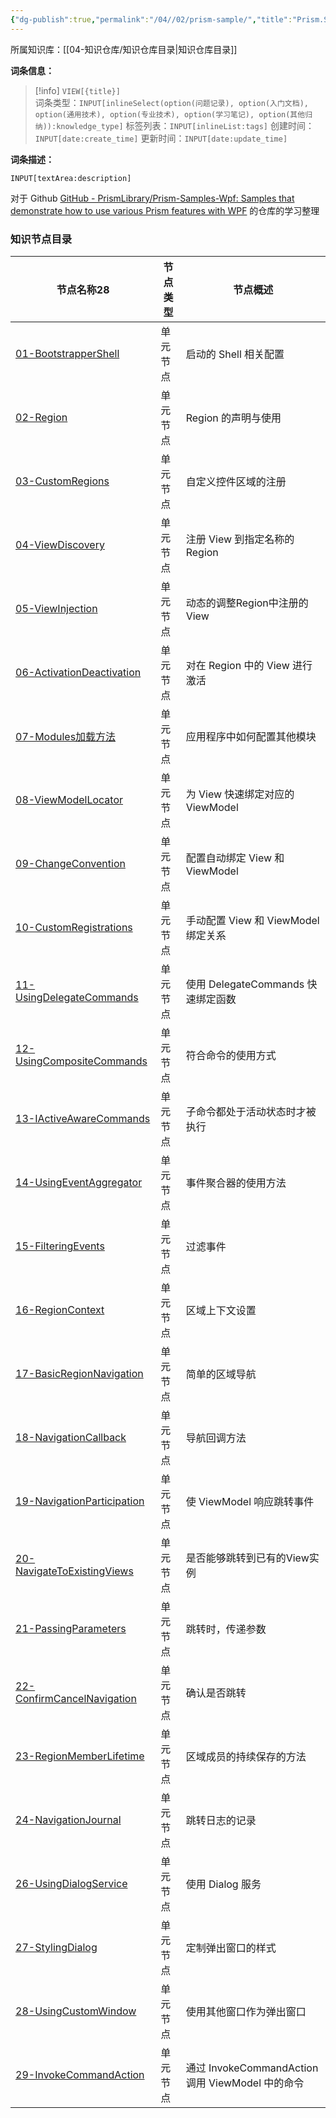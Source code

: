 ```yaml
---
{"dg-publish":true,"permalink":"/04//02/prism-sample/","title":"Prism.Sample","tags":["样例代码","Prism","WPF"]}
---
```



所属知识库：[[04-知识仓库/知识仓库目录\|知识仓库目录]]

**词条信息：**

> [!info] `VIEW[{title}]`  
> 词条类型：`INPUT[inlineSelect(option(问题记录), option(入门文档), option(通用技术), option(专业技术), option(学习笔记), option(其他归纳)):knowledge_type]` 标签列表：`INPUT[inlineList:tags]` 创建时间：`INPUT[date:create_time]` 更新时间：`INPUT[date:update_time]`

**词条描述：**

`INPUT[textArea:description]`

对于 Github [GitHub - PrismLibrary/Prism-Samples-Wpf: Samples that demonstrate how to use various Prism features with WPF](https://github.com/PrismLibrary/Prism-Samples-Wpf/tree/master) 的仓库的学习整理

### 知识节点目录

<div><table class="dataview table-view-table"><thead class="table-view-thead"><tr class="table-view-tr-header"><th class="table-view-th"><span data-tag-name="p" class="el-p">节点名称</span><span class="dataview small-text">28</span></th><th class="table-view-th"><span data-tag-name="p" class="el-p">节点类型</span></th><th class="table-view-th"><span data-tag-name="p" class="el-p">节点概述</span></th></tr></thead><tbody class="table-view-tbody"><tr><td><span data-tag-name="p" class="el-p"><a data-tooltip-position="top" aria-label="04-知识仓库/知识单元/02-入门文档/Prism.Sample/01-BootstrapperShell.md" data-href="04-知识仓库/知识单元/02-入门文档/Prism.Sample/01-BootstrapperShell.md" href="04-知识仓库/知识单元/02-入门文档/Prism.Sample/01-BootstrapperShell.md" class="internal-link" target="_blank" rel="noopener nofollow">01-BootstrapperShell</a></span></td><td><span data-tag-name="p" class="el-p">单元节点</span></td><td><span data-tag-name="p" class="el-p">启动的 Shell 相关配置</span></td></tr><tr><td><span data-tag-name="p" class="el-p"><a data-tooltip-position="top" aria-label="04-知识仓库/知识单元/02-入门文档/Prism.Sample/02-Region.md" data-href="04-知识仓库/知识单元/02-入门文档/Prism.Sample/02-Region.md" href="04-知识仓库/知识单元/02-入门文档/Prism.Sample/02-Region.md" class="internal-link" target="_blank" rel="noopener nofollow">02-Region</a></span></td><td><span data-tag-name="p" class="el-p">单元节点</span></td><td><span data-tag-name="p" class="el-p">Region 的声明与使用</span></td></tr><tr><td><span data-tag-name="p" class="el-p"><a data-tooltip-position="top" aria-label="04-知识仓库/知识单元/02-入门文档/Prism.Sample/03-CustomRegions.md" data-href="04-知识仓库/知识单元/02-入门文档/Prism.Sample/03-CustomRegions.md" href="04-知识仓库/知识单元/02-入门文档/Prism.Sample/03-CustomRegions.md" class="internal-link" target="_blank" rel="noopener nofollow">03-CustomRegions</a></span></td><td><span data-tag-name="p" class="el-p">单元节点</span></td><td><span data-tag-name="p" class="el-p">自定义控件区域的注册</span></td></tr><tr><td><span data-tag-name="p" class="el-p"><a data-tooltip-position="top" aria-label="04-知识仓库/知识单元/02-入门文档/Prism.Sample/04-ViewDiscovery.md" data-href="04-知识仓库/知识单元/02-入门文档/Prism.Sample/04-ViewDiscovery.md" href="04-知识仓库/知识单元/02-入门文档/Prism.Sample/04-ViewDiscovery.md" class="internal-link" target="_blank" rel="noopener nofollow">04-ViewDiscovery</a></span></td><td><span data-tag-name="p" class="el-p">单元节点</span></td><td><span data-tag-name="p" class="el-p">注册 View 到指定名称的 Region</span></td></tr><tr><td><span data-tag-name="p" class="el-p"><a data-tooltip-position="top" aria-label="04-知识仓库/知识单元/02-入门文档/Prism.Sample/05-ViewInjection.md" data-href="04-知识仓库/知识单元/02-入门文档/Prism.Sample/05-ViewInjection.md" href="04-知识仓库/知识单元/02-入门文档/Prism.Sample/05-ViewInjection.md" class="internal-link" target="_blank" rel="noopener nofollow">05-ViewInjection</a></span></td><td><span data-tag-name="p" class="el-p">单元节点</span></td><td><span data-tag-name="p" class="el-p">动态的调整Region中注册的View</span></td></tr><tr><td><span data-tag-name="p" class="el-p"><a data-tooltip-position="top" aria-label="04-知识仓库/知识单元/02-入门文档/Prism.Sample/06-ActivationDeactivation.md" data-href="04-知识仓库/知识单元/02-入门文档/Prism.Sample/06-ActivationDeactivation.md" href="04-知识仓库/知识单元/02-入门文档/Prism.Sample/06-ActivationDeactivation.md" class="internal-link" target="_blank" rel="noopener nofollow">06-ActivationDeactivation</a></span></td><td><span data-tag-name="p" class="el-p">单元节点</span></td><td><span data-tag-name="p" class="el-p">对在 Region 中的 View 进行激活</span></td></tr><tr><td><span data-tag-name="p" class="el-p"><a data-tooltip-position="top" aria-label="04-知识仓库/知识单元/02-入门文档/Prism.Sample/07-Modules加载方法.md" data-href="04-知识仓库/知识单元/02-入门文档/Prism.Sample/07-Modules加载方法.md" href="04-知识仓库/知识单元/02-入门文档/Prism.Sample/07-Modules加载方法.md" class="internal-link" target="_blank" rel="noopener nofollow">07-Modules加载方法</a></span></td><td><span data-tag-name="p" class="el-p">单元节点</span></td><td><span data-tag-name="p" class="el-p">应用程序中如何配置其他模块</span></td></tr><tr><td><span data-tag-name="p" class="el-p"><a data-tooltip-position="top" aria-label="04-知识仓库/知识单元/02-入门文档/Prism.Sample/08-ViewModelLocator.md" data-href="04-知识仓库/知识单元/02-入门文档/Prism.Sample/08-ViewModelLocator.md" href="04-知识仓库/知识单元/02-入门文档/Prism.Sample/08-ViewModelLocator.md" class="internal-link" target="_blank" rel="noopener nofollow">08-ViewModelLocator</a></span></td><td><span data-tag-name="p" class="el-p">单元节点</span></td><td><span data-tag-name="p" class="el-p">为 View 快速绑定对应的 ViewModel</span></td></tr><tr><td><span data-tag-name="p" class="el-p"><a data-tooltip-position="top" aria-label="04-知识仓库/知识单元/02-入门文档/Prism.Sample/09-ChangeConvention.md" data-href="04-知识仓库/知识单元/02-入门文档/Prism.Sample/09-ChangeConvention.md" href="04-知识仓库/知识单元/02-入门文档/Prism.Sample/09-ChangeConvention.md" class="internal-link" target="_blank" rel="noopener nofollow">09-ChangeConvention</a></span></td><td><span data-tag-name="p" class="el-p">单元节点</span></td><td><span data-tag-name="p" class="el-p">配置自动绑定 View 和 ViewModel</span></td></tr><tr><td><span data-tag-name="p" class="el-p"><a data-tooltip-position="top" aria-label="04-知识仓库/知识单元/02-入门文档/Prism.Sample/10-CustomRegistrations.md" data-href="04-知识仓库/知识单元/02-入门文档/Prism.Sample/10-CustomRegistrations.md" href="04-知识仓库/知识单元/02-入门文档/Prism.Sample/10-CustomRegistrations.md" class="internal-link" target="_blank" rel="noopener nofollow">10-CustomRegistrations</a></span></td><td><span data-tag-name="p" class="el-p">单元节点</span></td><td><span data-tag-name="p" class="el-p">手动配置 View 和 ViewModel 绑定关系</span></td></tr><tr><td><span data-tag-name="p" class="el-p"><a data-tooltip-position="top" aria-label="04-知识仓库/知识单元/02-入门文档/Prism.Sample/11-UsingDelegateCommands.md" data-href="04-知识仓库/知识单元/02-入门文档/Prism.Sample/11-UsingDelegateCommands.md" href="04-知识仓库/知识单元/02-入门文档/Prism.Sample/11-UsingDelegateCommands.md" class="internal-link" target="_blank" rel="noopener nofollow">11-UsingDelegateCommands</a></span></td><td><span data-tag-name="p" class="el-p">单元节点</span></td><td><span data-tag-name="p" class="el-p">使用 DelegateCommands 快速绑定函数</span></td></tr><tr><td><span data-tag-name="p" class="el-p"><a data-tooltip-position="top" aria-label="04-知识仓库/知识单元/02-入门文档/Prism.Sample/12-UsingCompositeCommands.md" data-href="04-知识仓库/知识单元/02-入门文档/Prism.Sample/12-UsingCompositeCommands.md" href="04-知识仓库/知识单元/02-入门文档/Prism.Sample/12-UsingCompositeCommands.md" class="internal-link" target="_blank" rel="noopener nofollow">12-UsingCompositeCommands</a></span></td><td><span data-tag-name="p" class="el-p">单元节点</span></td><td><span data-tag-name="p" class="el-p">符合命令的使用方式</span></td></tr><tr><td><span data-tag-name="p" class="el-p"><a data-tooltip-position="top" aria-label="04-知识仓库/知识单元/02-入门文档/Prism.Sample/13-IActiveAwareCommands.md" data-href="04-知识仓库/知识单元/02-入门文档/Prism.Sample/13-IActiveAwareCommands.md" href="04-知识仓库/知识单元/02-入门文档/Prism.Sample/13-IActiveAwareCommands.md" class="internal-link" target="_blank" rel="noopener nofollow">13-IActiveAwareCommands</a></span></td><td><span data-tag-name="p" class="el-p">单元节点</span></td><td><span data-tag-name="p" class="el-p">子命令都处于活动状态时才被执行</span></td></tr><tr><td><span data-tag-name="p" class="el-p"><a data-tooltip-position="top" aria-label="04-知识仓库/知识单元/02-入门文档/Prism.Sample/14-UsingEventAggregator.md" data-href="04-知识仓库/知识单元/02-入门文档/Prism.Sample/14-UsingEventAggregator.md" href="04-知识仓库/知识单元/02-入门文档/Prism.Sample/14-UsingEventAggregator.md" class="internal-link" target="_blank" rel="noopener nofollow">14-UsingEventAggregator</a></span></td><td><span data-tag-name="p" class="el-p">单元节点</span></td><td><span data-tag-name="p" class="el-p">事件聚合器的使用方法</span></td></tr><tr><td><span data-tag-name="p" class="el-p"><a data-tooltip-position="top" aria-label="04-知识仓库/知识单元/02-入门文档/Prism.Sample/15-FilteringEvents.md" data-href="04-知识仓库/知识单元/02-入门文档/Prism.Sample/15-FilteringEvents.md" href="04-知识仓库/知识单元/02-入门文档/Prism.Sample/15-FilteringEvents.md" class="internal-link" target="_blank" rel="noopener nofollow">15-FilteringEvents</a></span></td><td><span data-tag-name="p" class="el-p">单元节点</span></td><td><span data-tag-name="p" class="el-p">过滤事件</span></td></tr><tr><td><span data-tag-name="p" class="el-p"><a data-tooltip-position="top" aria-label="04-知识仓库/知识单元/02-入门文档/Prism.Sample/16-RegionContext.md" data-href="04-知识仓库/知识单元/02-入门文档/Prism.Sample/16-RegionContext.md" href="04-知识仓库/知识单元/02-入门文档/Prism.Sample/16-RegionContext.md" class="internal-link" target="_blank" rel="noopener nofollow">16-RegionContext</a></span></td><td><span data-tag-name="p" class="el-p">单元节点</span></td><td><span data-tag-name="p" class="el-p">区域上下文设置</span></td></tr><tr><td><span data-tag-name="p" class="el-p"><a data-tooltip-position="top" aria-label="04-知识仓库/知识单元/02-入门文档/Prism.Sample/17-BasicRegionNavigation.md" data-href="04-知识仓库/知识单元/02-入门文档/Prism.Sample/17-BasicRegionNavigation.md" href="04-知识仓库/知识单元/02-入门文档/Prism.Sample/17-BasicRegionNavigation.md" class="internal-link" target="_blank" rel="noopener nofollow">17-BasicRegionNavigation</a></span></td><td><span data-tag-name="p" class="el-p">单元节点</span></td><td><span data-tag-name="p" class="el-p">简单的区域导航</span></td></tr><tr><td><span data-tag-name="p" class="el-p"><a data-tooltip-position="top" aria-label="04-知识仓库/知识单元/02-入门文档/Prism.Sample/18-NavigationCallback.md" data-href="04-知识仓库/知识单元/02-入门文档/Prism.Sample/18-NavigationCallback.md" href="04-知识仓库/知识单元/02-入门文档/Prism.Sample/18-NavigationCallback.md" class="internal-link" target="_blank" rel="noopener nofollow">18-NavigationCallback</a></span></td><td><span data-tag-name="p" class="el-p">单元节点</span></td><td><span data-tag-name="p" class="el-p">导航回调方法</span></td></tr><tr><td><span data-tag-name="p" class="el-p"><a data-tooltip-position="top" aria-label="04-知识仓库/知识单元/02-入门文档/Prism.Sample/19-NavigationParticipation.md" data-href="04-知识仓库/知识单元/02-入门文档/Prism.Sample/19-NavigationParticipation.md" href="04-知识仓库/知识单元/02-入门文档/Prism.Sample/19-NavigationParticipation.md" class="internal-link" target="_blank" rel="noopener nofollow">19-NavigationParticipation</a></span></td><td><span data-tag-name="p" class="el-p">单元节点</span></td><td><span data-tag-name="p" class="el-p">使 ViewModel 响应跳转事件</span></td></tr><tr><td><span data-tag-name="p" class="el-p"><a data-tooltip-position="top" aria-label="04-知识仓库/知识单元/02-入门文档/Prism.Sample/20-NavigateToExistingViews.md" data-href="04-知识仓库/知识单元/02-入门文档/Prism.Sample/20-NavigateToExistingViews.md" href="04-知识仓库/知识单元/02-入门文档/Prism.Sample/20-NavigateToExistingViews.md" class="internal-link" target="_blank" rel="noopener nofollow">20-NavigateToExistingViews</a></span></td><td><span data-tag-name="p" class="el-p">单元节点</span></td><td><span data-tag-name="p" class="el-p">是否能够跳转到已有的View实例</span></td></tr><tr><td><span data-tag-name="p" class="el-p"><a data-tooltip-position="top" aria-label="04-知识仓库/知识单元/02-入门文档/Prism.Sample/21-PassingParameters.md" data-href="04-知识仓库/知识单元/02-入门文档/Prism.Sample/21-PassingParameters.md" href="04-知识仓库/知识单元/02-入门文档/Prism.Sample/21-PassingParameters.md" class="internal-link" target="_blank" rel="noopener nofollow">21-PassingParameters</a></span></td><td><span data-tag-name="p" class="el-p">单元节点</span></td><td><span data-tag-name="p" class="el-p">跳转时，传递参数</span></td></tr><tr><td><span data-tag-name="p" class="el-p"><a data-tooltip-position="top" aria-label="04-知识仓库/知识单元/02-入门文档/Prism.Sample/22-ConfirmCancelNavigation.md" data-href="04-知识仓库/知识单元/02-入门文档/Prism.Sample/22-ConfirmCancelNavigation.md" href="04-知识仓库/知识单元/02-入门文档/Prism.Sample/22-ConfirmCancelNavigation.md" class="internal-link" target="_blank" rel="noopener nofollow">22-ConfirmCancelNavigation</a></span></td><td><span data-tag-name="p" class="el-p">单元节点</span></td><td><span data-tag-name="p" class="el-p">确认是否跳转</span></td></tr><tr><td><span data-tag-name="p" class="el-p"><a data-tooltip-position="top" aria-label="04-知识仓库/知识单元/02-入门文档/Prism.Sample/23-RegionMemberLifetime.md" data-href="04-知识仓库/知识单元/02-入门文档/Prism.Sample/23-RegionMemberLifetime.md" href="04-知识仓库/知识单元/02-入门文档/Prism.Sample/23-RegionMemberLifetime.md" class="internal-link" target="_blank" rel="noopener nofollow">23-RegionMemberLifetime</a></span></td><td><span data-tag-name="p" class="el-p">单元节点</span></td><td><span data-tag-name="p" class="el-p">区域成员的持续保存的方法</span></td></tr><tr><td><span data-tag-name="p" class="el-p"><a data-tooltip-position="top" aria-label="04-知识仓库/知识单元/02-入门文档/Prism.Sample/24-NavigationJournal.md" data-href="04-知识仓库/知识单元/02-入门文档/Prism.Sample/24-NavigationJournal.md" href="04-知识仓库/知识单元/02-入门文档/Prism.Sample/24-NavigationJournal.md" class="internal-link" target="_blank" rel="noopener nofollow">24-NavigationJournal</a></span></td><td><span data-tag-name="p" class="el-p">单元节点</span></td><td><span data-tag-name="p" class="el-p">跳转日志的记录</span></td></tr><tr><td><span data-tag-name="p" class="el-p"><a data-tooltip-position="top" aria-label="04-知识仓库/知识单元/02-入门文档/Prism.Sample/26-UsingDialogService.md" data-href="04-知识仓库/知识单元/02-入门文档/Prism.Sample/26-UsingDialogService.md" href="04-知识仓库/知识单元/02-入门文档/Prism.Sample/26-UsingDialogService.md" class="internal-link" target="_blank" rel="noopener nofollow">26-UsingDialogService</a></span></td><td><span data-tag-name="p" class="el-p">单元节点</span></td><td><span data-tag-name="p" class="el-p">使用 Dialog 服务</span></td></tr><tr><td><span data-tag-name="p" class="el-p"><a data-tooltip-position="top" aria-label="04-知识仓库/知识单元/02-入门文档/Prism.Sample/27-StylingDialog.md" data-href="04-知识仓库/知识单元/02-入门文档/Prism.Sample/27-StylingDialog.md" href="04-知识仓库/知识单元/02-入门文档/Prism.Sample/27-StylingDialog.md" class="internal-link" target="_blank" rel="noopener nofollow">27-StylingDialog</a></span></td><td><span data-tag-name="p" class="el-p">单元节点</span></td><td><span data-tag-name="p" class="el-p">定制弹出窗口的样式</span></td></tr><tr><td><span data-tag-name="p" class="el-p"><a data-tooltip-position="top" aria-label="04-知识仓库/知识单元/02-入门文档/Prism.Sample/28-UsingCustomWindow.md" data-href="04-知识仓库/知识单元/02-入门文档/Prism.Sample/28-UsingCustomWindow.md" href="04-知识仓库/知识单元/02-入门文档/Prism.Sample/28-UsingCustomWindow.md" class="internal-link" target="_blank" rel="noopener nofollow">28-UsingCustomWindow</a></span></td><td><span data-tag-name="p" class="el-p">单元节点</span></td><td><span data-tag-name="p" class="el-p">使用其他窗口作为弹出窗口</span></td></tr><tr><td><span data-tag-name="p" class="el-p"><a data-tooltip-position="top" aria-label="04-知识仓库/知识单元/02-入门文档/Prism.Sample/29-InvokeCommandAction.md" data-href="04-知识仓库/知识单元/02-入门文档/Prism.Sample/29-InvokeCommandAction.md" href="04-知识仓库/知识单元/02-入门文档/Prism.Sample/29-InvokeCommandAction.md" class="internal-link" target="_blank" rel="noopener nofollow">29-InvokeCommandAction</a></span></td><td><span data-tag-name="p" class="el-p">单元节点</span></td><td><span data-tag-name="p" class="el-p">通过 InvokeCommandAction 调用 ViewModel 中的命令</span></td></tr></tbody></table></div>
